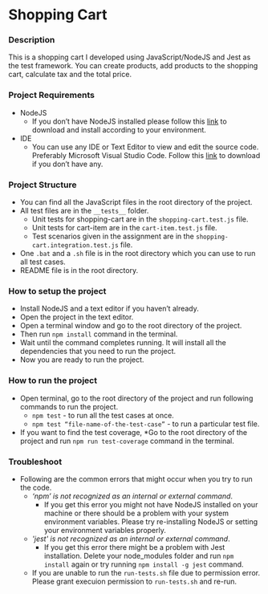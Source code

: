 # Shopping Cart

### Description

This is a shopping cart I developed using JavaScript/NodeJS and Jest as the test framework. 
You can create products, add products to the shopping cart, calculate tax and the total price.

### Project Requirements
* NodeJS
  * If you don’t have NodeJS installed please follow this [link](https://nodejs.org/en/download/) to download and install according to your environment.
* IDE
  * You can use any IDE or Text Editor to view and edit the source code. Preferably Microsoft Visual Studio Code. Follow this [link](https://code.visualstudio.com/download) to download if you don’t have any.

### Project Structure
* You can find all the JavaScript files in the root directory of the project.
* All test files are in the ``` __tests__ ``` folder.
  * Unit tests for shopping-cart are in the ``` shopping-cart.test.js ``` file.
  * Unit tests for cart-item are in the ``` cart-item.test.js ``` file.
  * Test scenarios given in the assignment are in the ``` shopping-cart.integration.test.js ``` file.
* One ``` .bat ``` and a ``` .sh ``` file is in the root directory which you can use to run all test cases. 
* README file is in the root directory.

### How to setup the project
* Install NodeJS and a text editor if you haven’t already.
* Open the project in the text editor.
* Open a terminal window and go to the root directory of the project. 
* Then run ``` npm install ``` command in the terminal.
* Wait until the command completes running. It will install all the dependencies that you need to run the project.
* Now you are ready to run the project.

### How to run the project
* Open terminal, go to the root directory of the project and run following commands to run the project.
  * ``` npm test ``` - to run all the test cases at once.
  * ``` npm test “file-name-of-the-test-case” ``` - to run a particular test file.
* If you want to find the test coverage,
  *Go to the root directory of the project and run ``` npm run test-coverage ``` command in the terminal.
  
### Troubleshoot
* Following are the common errors that might occur when you try to run the code.
  * _‘npm’ is not recognized as an internal or external command_.
    * If you get this error you might not have NodeJS installed on your machine or there should be a problem with your system environment variables. Please try re-installing           NodeJS or setting your environment variables properly.
  * _'jest' is not recognized as an internal or external command_.
    * If you get this error there might be a problem with Jest installation. Delete your node_modules folder and run ``` npm install ``` again or try running ``` npm install -g jest ``` command.
  * If you are unable to run the ``` run-tests.sh ``` file due to permission error. Please grant execuion permission to ``` run-tests.sh ``` and re-run.

